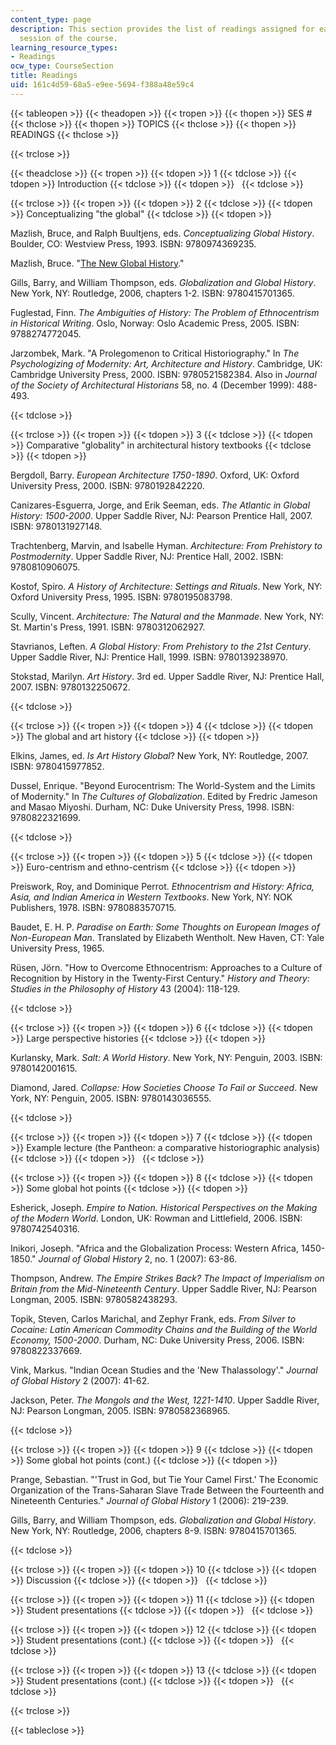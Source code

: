 ```yaml
---
content_type: page
description: This section provides the list of readings assigned for each lecture
  session of the course.
learning_resource_types:
- Readings
ocw_type: CourseSection
title: Readings
uid: 161c4d59-68a5-e9ee-5694-f388a48e59c4
---
```


{{< tableopen >}}
{{< theadopen >}}
{{< tropen >}}
{{< thopen >}}
SES #
{{< thclose >}}
{{< thopen >}}
TOPICS
{{< thclose >}}
{{< thopen >}}
READINGS
{{< thclose >}}

{{< trclose >}}

{{< theadclose >}}
{{< tropen >}}
{{< tdopen >}}
1
{{< tdclose >}}
{{< tdopen >}}
Introduction
{{< tdclose >}}
{{< tdopen >}}
 
{{< tdclose >}}

{{< trclose >}}
{{< tropen >}}
{{< tdopen >}}
2
{{< tdclose >}}
{{< tdopen >}}
Conceptualizing "the global"
{{< tdclose >}}
{{< tdopen >}}


Mazlish, Bruce, and Ralph Buultjens, eds. _Conceptualizing Global History_. Boulder, CO: Westview Press, 1993. ISBN: 9780974369235.

Mazlish, Bruce. "[The New Global History](http://web.mit.edu/newglobalhistory/articles.html)."

Gills, Barry, and William Thompson, eds. _Globalization and Global History_. New York, NY: Routledge, 2006, chapters 1-2. ISBN: 9780415701365.

Fuglestad, Finn. _The Ambiguities of History: The Problem of Ethnocentrism in Historical Writing_. Oslo, Norway: Oslo Academic Press, 2005. ISBN: 9788274772045.

Jarzombek, Mark. "A Prolegomenon to Critical Historiography." In _The Psychologizing of Modernity: Art, Architecture and History_. Cambridge, UK: Cambridge University Press, 2000. ISBN: 9780521582384. Also in _Journal of the Society of Architectural Historians_ 58, no. 4 (December 1999): 488-493.


{{< tdclose >}}

{{< trclose >}}
{{< tropen >}}
{{< tdopen >}}
3
{{< tdclose >}}
{{< tdopen >}}
Comparative "globality" in architectural history textbooks
{{< tdclose >}}
{{< tdopen >}}


Bergdoll, Barry. _European Architecture 1750-1890_. Oxford, UK: Oxford University Press, 2000. ISBN: 9780192842220.

Canizares-Esguerra, Jorge, and Erik Seeman, eds. _The Atlantic in Global History: 1500-2000_. Upper Saddle River, NJ: Pearson Prentice Hall, 2007. ISBN: 9780131927148.

Trachtenberg, Marvin, and Isabelle Hyman. _Architecture: From Prehistory to Postmodernity_. Upper Saddle River, NJ: Prentice Hall, 2002. ISBN: 9780810906075.

Kostof, Spiro. _A History of Architecture: Settings and Rituals_. New York, NY: Oxford University Press, 1995. ISBN: 9780195083798.

Scully, Vincent. _Architecture: The Natural and the Manmade_. New York, NY: St. Martin's Press, 1991. ISBN: 9780312062927.

Stavrianos, Leften. _A Global History: From Prehistory to the 21st Century_. Upper Saddle River, NJ: Prentice Hall, 1999. ISBN: 9780139238970.

Stokstad, Marilyn. _Art History_. 3rd ed. Upper Saddle River, NJ: Prentice Hall, 2007. ISBN: 9780132250672.


{{< tdclose >}}

{{< trclose >}}
{{< tropen >}}
{{< tdopen >}}
4
{{< tdclose >}}
{{< tdopen >}}
The global and art history
{{< tdclose >}}
{{< tdopen >}}


Elkins, James, ed. _Is Art History Global_? New York, NY: Routledge, 2007. ISBN: 9780415977852.

Dussel, Enrique. "Beyond Eurocentrism: The World-System and the Limits of Modernity." In _The Cultures of Globalization_. Edited by Fredric Jameson and Masao Miyoshi. Durham, NC: Duke University Press, 1998. ISBN: 9780822321699.


{{< tdclose >}}

{{< trclose >}}
{{< tropen >}}
{{< tdopen >}}
5
{{< tdclose >}}
{{< tdopen >}}
Euro-centrism and ethno-centrism
{{< tdclose >}}
{{< tdopen >}}


Preiswork, Roy, and Dominique Perrot. _Ethnocentrism and History: Africa, Asia, and Indian America in Western Textbooks_. New York, NY: NOK Publishers, 1978. ISBN: 9780883570715.

Baudet, E. H. P. _Paradise on Earth: Some Thoughts on European Images of Non-European Man_. Translated by Elizabeth Wentholt. New Haven, CT: Yale University Press, 1965.

Rüsen, Jörn. "How to Overcome Ethnocentrism: Approaches to a Culture of Recognition by History in the Twenty-First Century." _History and Theory: Studies in the Philosophy of History_ 43 (2004): 118-129.


{{< tdclose >}}

{{< trclose >}}
{{< tropen >}}
{{< tdopen >}}
6
{{< tdclose >}}
{{< tdopen >}}
Large perspective histories
{{< tdclose >}}
{{< tdopen >}}


Kurlansky, Mark. _Salt: A World History_. New York, NY: Penguin, 2003. ISBN: 9780142001615.

Diamond, Jared. _Collapse: How Societies Choose To Fail or Succeed_. New York, NY: Penguin, 2005. ISBN: 9780143036555.


{{< tdclose >}}

{{< trclose >}}
{{< tropen >}}
{{< tdopen >}}
7
{{< tdclose >}}
{{< tdopen >}}
Example lecture (the Pantheon: a comparative historiographic analysis)
{{< tdclose >}}
{{< tdopen >}}
 
{{< tdclose >}}

{{< trclose >}}
{{< tropen >}}
{{< tdopen >}}
8
{{< tdclose >}}
{{< tdopen >}}
Some global hot points
{{< tdclose >}}
{{< tdopen >}}


Esherick, Joseph. _Empire to Nation. Historical Perspectives on the Making of the Modern World_. London, UK: Rowman and Littlefield, 2006. ISBN: 9780742540316.

Inikori, Joseph. "Africa and the Globalization Process: Western Africa, 1450-1850." _Journal of Global History_ 2, no. 1 (2007): 63-86.

Thompson, Andrew. _The Empire Strikes Back? The Impact of Imperialism on Britain from the Mid-Nineteenth Century_. Upper Saddle River, NJ: Pearson Longman, 2005. ISBN: 9780582438293.

Topik, Steven, Carlos Marichal, and Zephyr Frank, eds. _From Silver to Cocaine: Latin American Commodity Chains and the Building of the World Economy, 1500-2000_. Durham, NC: Duke University Press, 2006. ISBN: 9780822337669.

Vink, Markus. "Indian Ocean Studies and the 'New Thalassology'." _Journal of Global History_ 2 (2007): 41-62.

Jackson, Peter. _The Mongols and the West, 1221-1410_. Upper Saddle River, NJ: Pearson Longman, 2005. ISBN: 9780582368965.


{{< tdclose >}}

{{< trclose >}}
{{< tropen >}}
{{< tdopen >}}
9
{{< tdclose >}}
{{< tdopen >}}
Some global hot points (cont.)
{{< tdclose >}}
{{< tdopen >}}


Prange, Sebastian. "'Trust in God, but Tie Your Camel First.' The Economic Organization of the Trans-Saharan Slave Trade Between the Fourteenth and Nineteenth Centuries." _Journal of Global History_ 1 (2006): 219-239.

Gills, Barry, and William Thompson, eds. _Globalization and Global History_. New York, NY: Routledge, 2006, chapters 8-9. ISBN: 9780415701365.


{{< tdclose >}}

{{< trclose >}}
{{< tropen >}}
{{< tdopen >}}
10
{{< tdclose >}}
{{< tdopen >}}
Discussion
{{< tdclose >}}
{{< tdopen >}}
 
{{< tdclose >}}

{{< trclose >}}
{{< tropen >}}
{{< tdopen >}}
11
{{< tdclose >}}
{{< tdopen >}}
Student presentations
{{< tdclose >}}
{{< tdopen >}}
 
{{< tdclose >}}

{{< trclose >}}
{{< tropen >}}
{{< tdopen >}}
12
{{< tdclose >}}
{{< tdopen >}}
Student presentations (cont.)
{{< tdclose >}}
{{< tdopen >}}
 
{{< tdclose >}}

{{< trclose >}}
{{< tropen >}}
{{< tdopen >}}
13
{{< tdclose >}}
{{< tdopen >}}
Student presentations (cont.)
{{< tdclose >}}
{{< tdopen >}}
 
{{< tdclose >}}

{{< trclose >}}

{{< tableclose >}}